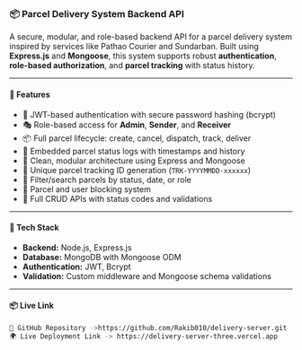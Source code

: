 
### 📦 Parcel Delivery System Backend API
A secure, modular, and role-based backend API for a parcel delivery system inspired by services like Pathao Courier and Sundarban. Built using **Express.js** and **Mongoose**, this system supports robust **authentication**, **role-based authorization**, and **parcel tracking** with status history.

---

#### 🚀 Features
- 🔐 JWT-based authentication with secure password hashing (bcrypt)
- 🎭 Role-based access for **Admin**, **Sender**, and **Receiver**
- 📦 Full parcel lifecycle: create, cancel, dispatch, track, deliver
- 📜 Embedded parcel status logs with timestamps and history
- 🧱 Clean, modular architecture using Express and Mongoose
- 🧾 Unique parcel tracking ID generation (`TRK-YYYYMMDD-xxxxxx`)
- 🔎 Filter/search parcels by status, date, or role
- 🛑 Parcel and user blocking system
- 🧪 Full CRUD APIs with status codes and validations

---

#### 🧰 Tech Stack
- **Backend:** Node.js, Express.js
- **Database:** MongoDB with Mongoose ODM
- **Authentication:** JWT, Bcrypt
- **Validation:** Custom middleware and Mongoose schema validations

---

#### 📦 Live Link

```bash
🔗 GitHub Repository ->https://github.com/Rakib010/delivery-server.git
🌍 Live Deployment Link -> https://delivery-server-three.vercel.app 
```
